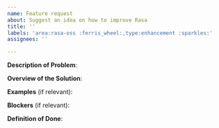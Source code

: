```yaml
---
name: Feature request
about: Suggest an idea on how to improve Rasa
title: ''
labels: 'area:rasa-oss :ferris_wheel:,type:enhancement :sparkles:'
assignees: ''

---
```


**Description of Problem**:
<!-- Short overview of the current situation.
Why is this feature needed? Please link any relevant
[forum](https://forum.rasa.com) threads here. -->

**Overview of the Solution**:
<!-- What would a possible solution look like?
Describe, without going too low into technical details,
what changes need to happen during implementation of this feature. -->

**Examples** (if relevant):
<!-- List examples and/or link to relevant references. -->

**Blockers** (if relevant):
<!-- Is this feature blocked by anything or anyone?
Or might there be any potential blockers on the way? -->

**Definition of Done**:
<!-- What needs to be there to consider this feature as done?
- [ ] Tests are added
- [ ] Feature described the docs
- [ ] Feature mentioned in the changelog
- [ ] ... -->
